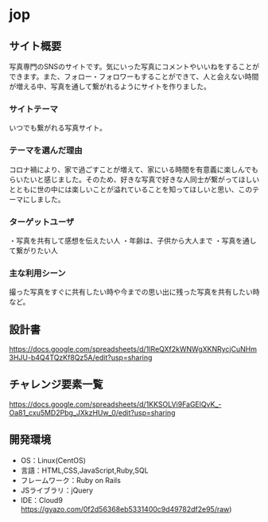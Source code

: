 # jop

## サイト概要
写真専門のSNSのサイトです。気にいった写真にコメントやいいねをすることができます。また、フォロー・フォロワーもすることができて、人と会えない時間が増える中、写真を通して繋がれるようにサイトを作りました。

### サイトテーマ
いつでも繋がれる写真サイト。

### テーマを選んだ理由
コロナ禍により、家で過ごすことが増えて、家にいる時間を有意義に楽しんでもらいたいと感じました。そのため、好きな写真で好きな人同士が繋がってほしいとともに世の中には楽しいことが溢れていることを知ってほしいと思い、このテーマにしました。

### ターゲットユーザ
・写真を共有して感想を伝えたい人
・年齢は、子供から大人まで
・写真を通して繋がりたい人

### 主な利用シーン
撮った写真をすぐに共有したい時や今までの思い出に残った写真を共有したい時など。

## 設計書
https://docs.google.com/spreadsheets/d/1IReQXf2kWNWgXKNRycjCuNHm3HJU-b4Q4TQzKf8Qz5A/edit?usp=sharing

## チャレンジ要素一覧
https://docs.google.com/spreadsheets/d/1KKSOLVi9FaGElQvK_-Oa81_cxu5MD2Pbg_JXkzHUw_0/edit?usp=sharing

## 開発環境
- OS：Linux(CentOS)
- 言語：HTML,CSS,JavaScript,Ruby,SQL
- フレームワーク：Ruby on Rails
- JSライブラリ：jQuery
- IDE：Cloud9
https://gyazo.com/0f2d56368eb5331400c9d49782df2e95/raw)
